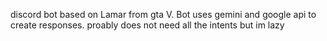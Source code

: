 discord bot based on Lamar from gta V. Bot uses gemini and google api to create responses.
proably does not need all the intents but im lazy

